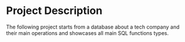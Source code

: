 # Project Description

The following project starts from a database about a tech company and their main operations and showcases all main SQL functions types.



